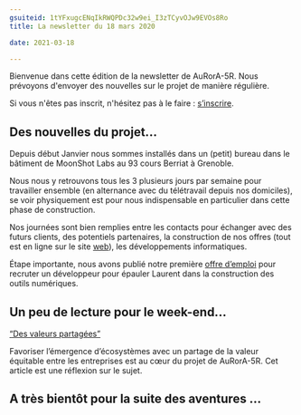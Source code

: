 ```yaml
---
gsuiteid: 1tYFxugcENqIkRWQPDc32w9ei_I3zTCyvOJw9EVOs8Ro
title: La newsletter du 18 mars 2020 

date: 2021-03-18

---
```


Bienvenue dans cette édition de la newsletter de AuRorA-5R. Nous prévoyons d'envoyer des nouvelles sur le projet de manière régulière.

Si vous n'êtes pas inscrit, n'hésitez pas à le faire : [s’inscrire](https://www.google.com/url?q=https://aurora-5r.fr/inscription/&sa=D&source=editors&ust=1616752844465000&usg=AOvVaw0FmIfFpWGnbhZ9w2FMWL-Q).

Des nouvelles du projet...
--------------------------

Depuis début Janvier nous sommes installés dans un (petit) bureau dans le bâtiment de MoonShot Labs au 93 cours Berriat à Grenoble. 

Nous nous y retrouvons tous les 3 plusieurs jours par semaine pour travailler ensemble (en alternance avec du télétravail depuis nos domiciles), se voir physiquement est pour nous indispensable en particulier dans cette phase de construction.

Nos journées sont bien remplies entre les contacts pour échanger avec des futurs clients, des potentiels partenaires, la construction de nos offres (tout est en ligne sur le site [web](https://www.google.com/url?q=https://aurora-5r.fr/index.html&sa=D&source=editors&ust=1616752844467000&usg=AOvVaw32jhnR2icBLMic_vk079NF)), les développements informatiques.

Étape importante, nous avons publié notre première [offre d’emploi](https://www.google.com/url?q=https://aurora-5r.fr/recrutements/OffredemploiDeveloppeurFullstackWebPython/&sa=D&source=editors&ust=1616752844468000&usg=AOvVaw3oTITiR7fCva3lkzDYVSSJ) pour recruter un développeur pour épauler Laurent dans la construction des outils numériques.

Un peu de lecture pour le week-end...
-------------------------------------

 [“Des valeurs partagées”](https://www.google.com/url?q=https://aurora-5r.fr/posts/Partagerdelavaleurpourdesvaleurspartagees/&sa=D&source=editors&ust=1616752844470000&usg=AOvVaw3-xjvyDhjojH_WsT68MrVR)

Favoriser l’émergence d’écosystèmes avec un partage de la valeur équitable entre les entreprises est au cœur du projet de AuRorA-5R. Cet article est une réflexion sur le sujet.

A très bientôt pour la suite des aventures ...
----------------------------------------------

